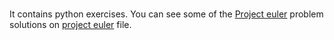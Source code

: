 # 
It contains python exercises.
You can see some of the [Project euler](https://projecteuler.net/archives/) problem solutions on [project euler](https://github.com/kbrabiyik/Python/tree/main/project%20euler) file.

